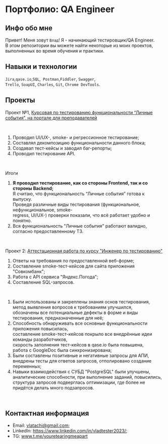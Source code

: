# Портфолио: QA Engineer 

## Инфо обо мне 

Привет! Меня зовут ``Влад``! Я - начинающий тестировщик/QA Engineer.<br>
В этом репозитории вы можете найти некоторые из моих проектов, выполненных во время обучения и практики.
<br>

## Навыки и технологии
``Jira``,``qase.io``,``SQL``,`` Postman``,``Fiddler``, ``Swagger``, <br>
``Trello``, ``SoapUI``, ``Charles``, ``Git``, ``Chrome DevTools``.




## Проекты

<p> Проект №1, <a href="https://octagonal-chestnut-845.notion.site/1-2-a2c548ca53bd4a52b12f8d2c0ffbe155?pvs=4">Курсовая по тестированию функциональности “Личные события”,
  на портале для преподавателей</a></p> <br>
<ol>
  <li>Проводил UI/UX-, smoke- и регрессионное тестирование;</li>
  <li>Составлял декомпозицию функциональности данного блока;</li>
  <li>Создавал тест-кейсы и заводил баг-репорты;</li>
  <li>Проводил тестирование API.</li>
</ol>
<br>
<p>Итоги</p>
<ol>
  <li><b>Я проводил тестирование, как со стороны Frontend, так и со стороны Backend; </b><br>
  Я считаю, что функциональность “Личные события” готова к выпуску. <br>
  Проведя различные виды тестирования (функциональное, нефункциональное, smoke- <br>
  regress, UI/UX-) проверки показали, что всё работает удобно и понятно.</li>
  <li>Вся функциональность "Личные события" работают валидно, согласно предоставленному ТЗ.</li>
</ol>

<br> 

<p> Проект 2: <a href="https://octagonal-chestnut-845.notion.site/5c1b2bd2111e477f829bf36da18482e3">Аттестационная работа по курсу "Инженер по тестированию"</a></p>
<ol>
  <li>Ответы на требования по предоставленной веб-форме;</li>
  <li>Составление smoke-тест-кейсов для сайта приложения "Совкомбанк";</li>
  <li>Работа с API сервиса "Яндекс.Погода";</li>
  <li>Составление SQL-запросов.</li>
</ol>
<br>
<ol>
  <li>Были использованы и закреплены знания основ тестирования, <br>
  метод выявления вопросов к требованиям улучшился, <br>
  обозначены все потенциальные дефекты в форме и виды тестирования, предназначенные для неё;</li>
  <li>Способность обнаруживать все основные функциональности приложения повысилась, <br>
  составление smoke-тест-кейсов покрыло все внедрённые идеи команды разработчиков, <br>
  скорость заполнения тест-кейсов в qase.io была повышена, <br>
  работа с GoogleDoc была синхронизирована;</li>
  <li>Были составлены позитивные и негативные запросы для АПИ, <br>
  внедрены тесты для ответов запросов, отполировано создание переменных;</li>
  <li>Навыки взаимодействия с СУБД "PostgreSQL" были улучшены, <br>
  аналитические способности, при выполнение заданий, повысились, <br>
  структура запросов подверглась оптимизации, где более не придётся делать много подзапросов.</li>
</ol>
<br>

## Контактная информация
- Email: vlatachi@gmail.com;
- LinkedIn: https://www.linkedin.com/in/vladtester2023/;
- TG: www.t.me/youretearingmeapart

